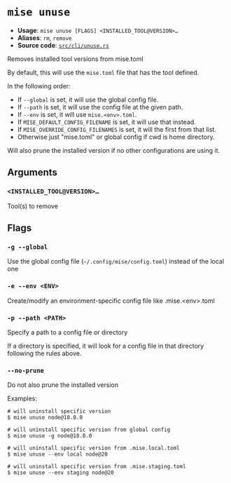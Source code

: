 # `mise unuse`

- **Usage**: `mise unuse [FLAGS] <INSTALLED_TOOL@VERSION>…`
- **Aliases**: `rm`, `remove`
- **Source code**: [`src/cli/unuse.rs`](https://github.com/jdx/mise/blob/main/src/cli/unuse.rs)

Removes installed tool versions from mise.toml

By default, this will use the `mise.toml` file that has the tool defined.

In the following order:
- If `--global` is set, it will use the global config file.
- If `--path` is set, it will use the config file at the given path.
- If `--env` is set, it will use `mise.<env>.toml`.
- If `MISE_DEFAULT_CONFIG_FILENAME` is set, it will use that instead.
- If `MISE_OVERRIDE_CONFIG_FILENAMES` is set, it will the first from that list.
- Otherwise just "mise.toml" or global config if cwd is home directory.

Will also prune the installed version if no other configurations are using it.

## Arguments

### `<INSTALLED_TOOL@VERSION>…`

Tool(s) to remove

## Flags

### `-g --global`

Use the global config file (`~/.config/mise/config.toml`) instead of the local one

### `-e --env <ENV>`

Create/modify an environment-specific config file like .mise.&lt;env>.toml

### `-p --path <PATH>`

Specify a path to a config file or directory

If a directory is specified, it will look for a config file in that directory following the rules above.

### `--no-prune`

Do not also prune the installed version

Examples:

```
# will uninstall specific version
$ mise unuse node@18.0.0

# will uninstall specific version from global config
$ mise unuse -g node@18.0.0

# will uninstall specific version from .mise.local.toml
$ mise unuse --env local node@20

# will uninstall specific version from .mise.staging.toml
$ mise unuse --env staging node@20
```
